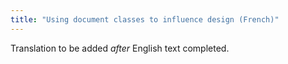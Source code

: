```yaml
---
title: "Using document classes to influence design (French)"
---
```

Translation to be added _after_ English text completed.
